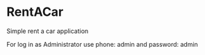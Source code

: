 # RentACar
Simple rent a car application

For log in as Administrator use phone: admin and password: admin
